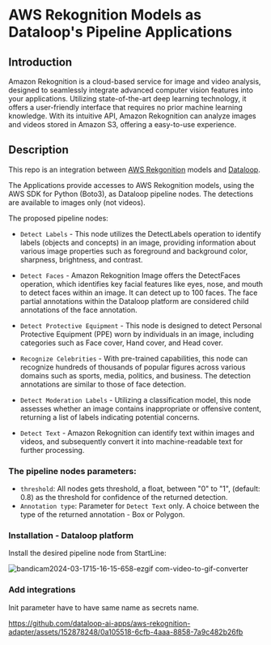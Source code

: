 # AWS Rekognition Models as Dataloop's Pipeline Applications

## Introduction

Amazon Rekognition is a cloud-based service for image and video analysis, designed to seamlessly integrate advanced 
computer vision features into your applications. Utilizing state-of-the-art deep learning technology, it offers a 
user-friendly interface that requires no prior machine learning knowledge. With its intuitive API, Amazon Rekognition 
can analyze images and videos stored in Amazon S3, offering a easy-to-use experience.


## Description

This repo is an integration between [AWS Rekgonition](https://docs.aws.amazon.com/rekognition/)
models and [Dataloop](https://dataloop.ai/).

The Applications provide accesses to AWS Rekognition models, using the AWS SDK for Python (Boto3), as Dataloop pipeline 
nodes. The detections are available to images only (not videos).

The proposed pipeline nodes:

* ```Detect Labels``` -  This node utilizes the DetectLabels operation to identify labels (objects and concepts) in 
an image, providing information about various image properties such as foreground and background color, sharpness, 
brightness, and contrast.


* ```Detect Faces``` - Amazon Rekognition Image offers the DetectFaces operation, which identifies key facial features 
like eyes, nose, and mouth to detect faces within an image. It can detect up to 100 faces. The face partial 
annotations within the Dataloop platform are considered child annotations of the face annotation.

* ```Detect Protective Equipment``` - This node is designed to detect Personal Protective Equipment (PPE) worn by 
individuals in an image, including categories such as Face cover, Hand cover, and Head cover.

* ```Recognize Celebrities``` - With pre-trained capabilities, this node can recognize hundreds of thousands of popular 
figures across various domains such as sports, media, politics, and business. The detection annotations are similar to 
those of face detection.

* ```Detect Moderation Labels``` - Utilizing a classification model, this node assesses whether an image contains 
inappropriate or offensive content, returning a list of labels indicating potential concerns.

* ```Detect Text``` - Amazon Rekognition can identify text within images and videos, and subsequently convert it into 
machine-readable text for further processing.

### The pipeline nodes parameters:

* ```threshold```: All nodes gets threshold, a float, between "0" to "1", (default: 0.8) as the threshold for 
confidence of the returned detection.
* ```Annotation type```: Parameter for ```Detect Text``` only. A choice between the type of the returned annotation - 
Box or Polygon.  

### Installation - Dataloop platform
Install the desired pipeline node from StartLine:


![bandicam2024-03-1715-16-15-658-ezgif com-video-to-gif-converter](https://github.com/dataloop-ai-apps/aws-rekognition-adapter/assets/152878248/4b327cdf-ba73-42c9-b94a-3b431032d9dc)



### Add integrations
Init parameter have to have same name as secrets name.



https://github.com/dataloop-ai-apps/aws-rekognition-adapter/assets/152878248/0a105518-6cfb-4aaa-8858-7a9c482b26fb


